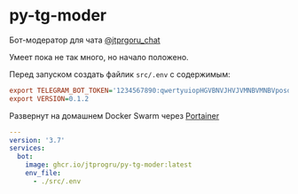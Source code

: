 # py-tg-moder

Бот-модератор для чата [@jtprgoru_chat](https://t.me/jtprgoru_chat)

Умеет пока не так много, но начало положено.

Перед запуском создать файлик `src/.env` с содержимым:
```ini
export TELEGRAM_BOT_TOKEN='1234567890:qwertyuiopHGVBNVJHVJVMNBVMNBVposdfghi'
export VERSION=0.1.2
```

Развернут на домашнем Docker Swarm через [Portainer](https://portainer.io)

```yaml
---
version: '3.7'
services:
  bot:
    image: ghcr.io/jtprogru/py-tg-moder:latest
    env_file:
      - ./src/.env
```

